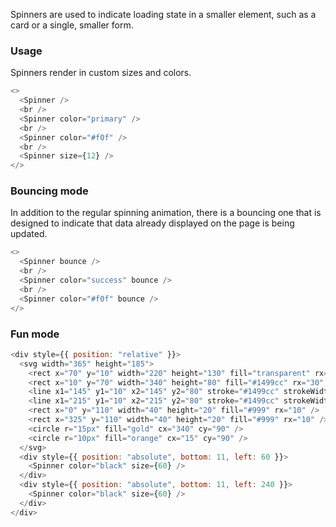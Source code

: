 Spinners are used to indicate loading state in a smaller element, such as a card or a single, smaller form.

### Usage

Spinners render in custom sizes and colors.

```js
<>
  <Spinner />
  <br />
  <Spinner color="primary" />
  <br />
  <Spinner color="#f0f" />
  <br />
  <Spinner size={12} />
</>
```

### Bouncing mode

In addition to the regular spinning animation, there is a bouncing one that is designed to indicate that data already displayed on the page is being updated.

```js
<>
  <Spinner bounce />
  <br />
  <Spinner color="success" bounce />
  <br />
  <Spinner color="#f0f" bounce />
</>
```

### Fun mode

```js
<div style={{ position: "relative" }}>
  <svg width="365" height="185">
    <rect x="70" y="10" width="220" height="130" fill="transparent" rx="150" stroke="#1499cc" strokeWidth="10" />
    <rect x="10" y="70" width="340" height="80" fill="#1499cc" rx="30" />
    <line x1="145" y1="10" x2="145" y2="80" stroke="#1499cc" strokeWidth="10" />
    <line x1="215" y1="10" x2="215" y2="80" stroke="#1499cc" strokeWidth="10" />
    <rect x="0" y="110" width="40" height="20" fill="#999" rx="10" />
    <rect x="325" y="110" width="40" height="20" fill="#999" rx="10" />
    <circle r="15px" fill="gold" cx="340" cy="90" />
    <circle r="10px" fill="orange" cx="15" cy="90" />
  </svg>
  <div style={{ position: "absolute", bottom: 11, left: 60 }}>
    <Spinner color="black" size={60} />
  </div>
  <div style={{ position: "absolute", bottom: 11, left: 240 }}>
    <Spinner color="black" size={60} />
  </div>
</div>
```
